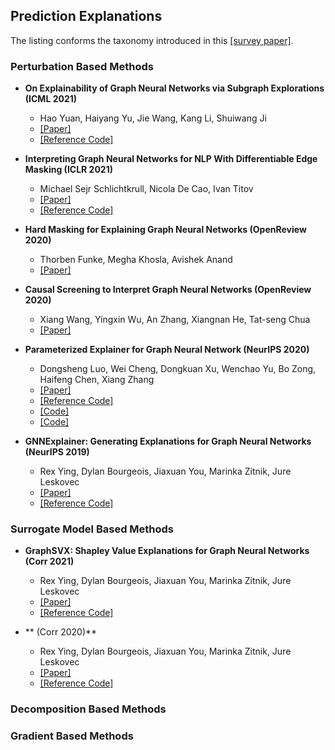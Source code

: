 ## Prediction Explanations

The listing conforms the taxonomy introduced in this [[survey paper]](https://arxiv.org/abs/2012.15445).

### Perturbation Based Methods

- **On Explainability of Graph Neural Networks via Subgraph Explorations (ICML 2021)**
  - Hao Yuan, Haiyang Yu, Jie Wang, Kang Li, Shuiwang Ji
  - [[Paper]](https://arxiv.org/abs/2102.05152)
  - [[Reference Code]](https://github.com/divelab/DIG)

- **Interpreting Graph Neural Networks for NLP With Differentiable Edge Masking (ICLR 2021)**
  - Michael Sejr Schlichtkrull, Nicola De Cao, Ivan Titov
  - [[Paper]](https://openreview.net/forum?id=WznmQa42ZAx)
  - [[Reference Code]](https://github.com/MichSchli/GraphMask)

- **Hard Masking for Explaining Graph Neural Networks (OpenReview 2020)**
  - Thorben Funke, Megha Khosla, Avishek Anand
  - [[Paper]](https://openreview.net/pdf?id=uDN8pRAdsoC)

- **Causal Screening to Interpret Graph Neural Networks (OpenReview 2020)**
  - Xiang Wang, Yingxin Wu, An Zhang, Xiangnan He, Tat-seng Chua
  - [[Paper]](https://openreview.net/forum?id=nzKv5vxZfge)

- **Parameterized Explainer for Graph Neural Network (NeurIPS 2020)**
  - Dongsheng Luo, Wei Cheng, Dongkuan Xu, Wenchao Yu, Bo Zong, Haifeng Chen, Xiang Zhang
  - [[Paper]](https://arxiv.org/abs/2011.04573)
  - [[Reference Code]](https://github.com/flyingdoog/PGExplainer)
  - [[Code]](https://github.com/LarsHoldijk/RE-ParameterizedExplainerForGraphNeuralNetworks)
  - [[Code]](https://openreview.net/attachment?id=tt04glo-VrT&name=supplementary_material)

- **GNNExplainer: Generating Explanations for Graph Neural Networks (NeurIPS 2019)**
  - Rex Ying, Dylan Bourgeois, Jiaxuan You, Marinka Zitnik, Jure Leskovec
  - [[Paper]](https://arxiv.org/abs/1903.03894)
  - [[Reference Code]](https://github.com/RexYing/gnn-model-explainer)

### Surrogate Model Based Methods

- **GraphSVX: Shapley Value Explanations for Graph Neural Networks (Corr 2021)**
  - Rex Ying, Dylan Bourgeois, Jiaxuan You, Marinka Zitnik, Jure Leskovec
  - [[Paper]](https://arxiv.org/abs/1903.03894)
  - [[Reference Code]](https://github.com/RexYing/gnn-model-explainer)

- ** (Corr 2020)**
  - Rex Ying, Dylan Bourgeois, Jiaxuan You, Marinka Zitnik, Jure Leskovec
  - [[Paper]](https://arxiv.org/abs/1903.03894)
  - [[Reference Code]](https://github.com/RexYing/gnn-model-explainer)

### Decomposition Based Methods

### Gradient Based Methods
